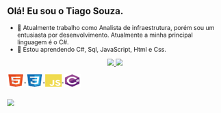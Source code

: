 ## Olá! Eu sou o Tiago Souza.
- 🔭 Atualmente trabalho como Analista de infraestrutura, porém sou um entusiasta por desenvolvimento. Atualmente a minha principal linguagem é o C#.
- 🌱 Estou aprendendo C#, Sql, JavaScript, Html e Css.

<div align="center">
  <a href="https://github.com/https://github.com/TiagoSouzaTS">
  <img height="180em" src="https://github-readme-stats.vercel.app/api?username=TiagoSouzaTS&show_icons=true&theme=dracula&include_all_commits=true&count_private=true"/>
  <img height="180em" src="https://github-readme-stats.vercel.app/api/top-langs/?username=TiagoSouzaTS&layout=compact&langs_count=7&theme=dracula"/>
</div>

<div style="display: inline_block"><br>
  <img align="center" alt="Tiago-HTML" height="30" width="40" src="https://raw.githubusercontent.com/devicons/devicon/master/icons/html5/html5-original.svg">
  <img align="center" alt="Tiago-CSS" height="30" width="40" src="https://raw.githubusercontent.com/devicons/devicon/master/icons/css3/css3-original.svg">
  <img align="center" alt="Tiago-Js" height="30" width="40" src="https://raw.githubusercontent.com/devicons/devicon/master/icons/javascript/javascript-plain.svg">
  <img align="center" alt="Tiago-Js" height="30" width="40" src="https://raw.githubusercontent.com/devicons/devicon/master/icons/csharp/csharp-original.svg">
</div>

##

<div>
<a href="https://www.linkedin.com/in/tiago-souzaa/" target="_blank"><img src="https://img.shields.io/badge/-LinkedIn-%230077B5?style=for-the-badge&logo=linkedin&logoColor=white" target="_blank"></a> 
</div>
